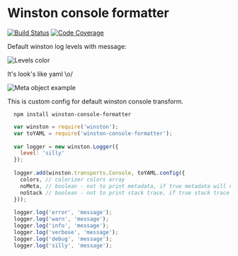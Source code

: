 # Winston console formatter

[![Build Status][travis-img]][travis-url]
[![Code Coverage][codecov-img]][codecov-url]

Default winston log levels with message:

![Levels color](/winston.png?raw=true "Types example")

It's look's like yaml \o/

![Meta object example](/log.png?raw=true "Types example")

This is custom config for default winston console transform.

```
  npm install winston-console-formatter
```

``` js
  var winston = require('winston');
  var toYAML = require('winston-console-formatter');
  
  var logger = new winston.Logger({
    level: 'silly'
  }); 
  
  logger.add(winston.transports.Console, toYAML.config({
    colors, // colorizer colors array
    noMeta, // boolean - not to print metadata, if true metadata will not be printed
    noStack // boolean - not to print stack trace, if true stack trace will not be printed
  }));
  
  logger.log('error', 'message');
  logger.log('warn', 'message');
  logger.log('info', 'message');
  logger.log('verbose', 'message');
  logger.log('debug', 'message');
  logger.log('silly', 'message');
```

[travis-img]: https://travis-ci.org/eugeny-dementev/winston-console-formatter.svg?branch=master
[travis-url]: https://travis-ci.org/eugeny-dementev/winston-console-formatter

[codecov-img]: https://codecov.io/github/eugeny-dementev/winston-console-formatter/coverage.svg?branch=master
[codecov-url]: https://codecov.io/github/eugeny-dementev/winston-console-formatter?branch=master
